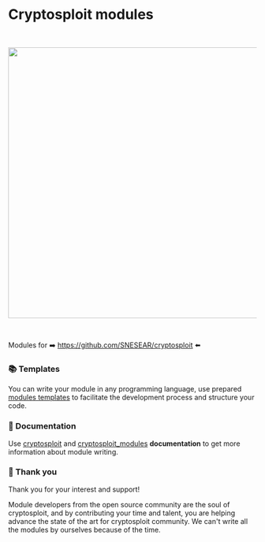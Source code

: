 Cryptosploit modules
===
<br>

<p align="center">
<img src="https://i.imgur.com/Xw0RG4J.png" width="550"/>
</p>
<br>

Modules for ➡️ https://github.com/SNESEAR/cryptosploit ⬅️

### 📚 Templates

You can write your module in any programming language, use prepared [modules templates](https://github.com/y73n0k/cryptosploit_modules/tree/main/templates) to facilitate the development process and structure your code.

### 📄 Documentation

Use  [cryptosploit](https://cryptosploit.re86.ru/docs/cryptosploit.html) and [cryptosploit_modules](https://cryptosploit.re86.ru/docs/modules/cryptosploit_modules.html) **documentation** to get more information about module writing.

### 🙏 Thank you

Thank you for your interest and support! 

Module developers from the open source community are the soul of cryptosploit, 
and by contributing your time and talent, you are helping advance the state of the
art for cryptosploit community. We can't write all the modules by ourselves because of the time.
